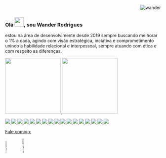 <p align="right"> <img src="https://komarev.com/ghpvc/?username=wander27rodrigues" alt="wander"/></p>
<h3>Olá <img src="https://raw.githubusercontent.com/kaueMarques/kaueMarques/master/hi.gif" width="30px">, sou Wander Rodrigues</h2>
<p>estou na área de desenvolvimente desde 2019 sempre buscando melhorar o 1% a cada, agindo com visão estratégica, inciativa e comprometimento unindo a habilidade relacional e interpessoal, sempre atuando com ética e com respeito as diferenças.</p>

<p align="left">
  <a href="https://github.com/wander27rodrigues">
  <img height="180em" src="https://github-readme-stats.vercel.app/api?username=wander27rodrigues&show_icons=true&theme=react&include_all_commits=true&count_private=true"/>
  <img height="180em" src="https://github-readme-stats.vercel.app/api/top-langs/?username=wander27rodrigues&layout=compact&langs_count=7&theme=react"/>
</p>
 <p align="left">
<img   src="https://img.shields.io/badge/-HTML5-E34F26?style=flat-square&logo=html5&logoColor=white"/>
<img   src="https://img.shields.io/badge/-CSS3-1572B6?style=flat-square&logo=css3"/>
<img   src="https://img.shields.io/badge/-java-red?style=flat-square&logo=java"/>
<img   src="https://img.shields.io/badge/-JavaScript-black?style=flat-square-square&logo=javascript"/>
<img   src="https://img.shields.io/badge/-Angular-red?style=flat-square&logo=angular"/>
<img   src="https://img.shields.io/badge/-Eclpise-black?style=flat-square&logo=eclipse"/>   
<img   src="https://img.shields.io/badge/-VisualStudioCode-blue?style=flat-square&logo=VisualStudioCode"/>
<img   src="https://img.shields.io/badge/-Oracle-red?style=flat-square&logo=Oracle"/>   
<img   src="https://img.shields.io/badge/TypeScript-007ACC?style=flat-square&logo=typescript&logoColor=white">
<img   src="https://img.shields.io/badge/Spring-6DB33F?style=flat-square&logo=spring&logoColor=white">
<img   src="https://img.shields.io/badge/Figma-F24E1E?style=flat-square&logo=figma&logoColor=white">
<img   src="https://img.shields.io/badge/React_Native-20232A?style=flat-square&logo=react&logoColor=61DAFB">
<img   src="https://img.shields.io/badge/Jenkins-D33833?style=flat-square&logo=jenkins&logoColor=white">
<img   src="https://img.shields.io/badge/Git-E34F26?style=flat-square&logo=git&logoColor=white">
<img   src="https://img.shields.io/badge/MySQL-00000F?style=flat-square&logo=mysql&logoColor=white">
<img   src="https://aleen42.github.io/badges/src/photoshop.svg">
<img   src="https://aleen42.github.io/badges/src/illustrator.svg">  
</p>

<p align="left">Fale comigo:</p>
<p align="left">
<a href="https://www.linkedin.com/in/wander-souza-9469831bb/" target="blank"><img  width="10%" src="https://img.shields.io/badge/LinkedIn-0077B5?style=for-the-badge&logo=linkedin&logoColor=white" alt="wander"/></a>
<a href="https://www.instagram.com/wa_rodrigues_/" target="blank"><img  width="11%" src="https://img.shields.io/badge/Instagram-E4405F?style=for-the-badge&logo=instagram&logoColor=white" alt="wander"/></a>
</p>
